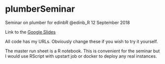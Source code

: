 # plumberSeminar
Seminar on plumber for edinbR @edinb_R 12 September 2018

Link to the [Google Slides](https://docs.google.com/presentation/d/1in4jl8opMbre8eIoctvQuiVAdO72pqVo-9uKQMeUFww/edit?usp=sharing)

All code has my URLs.  Obviously change these if you wish to try it yourself. 

The master run sheet is a R notebook.  This is convenient for the seminar but I would use RScript with upstart job or docker to deploy any real instances.


